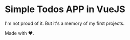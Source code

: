 # Simple Todos APP in VueJS

I'm not proud of it.
But it's a memory of my first projects.

Made with ❤️.
